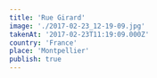 ```yaml
---
title: 'Rue Girard'
image: './2017-02-23_12-19-09.jpg'
takenAt: '2017-02-23T11:19:09.000Z'
country: 'France'
place: 'Montpellier'
publish: true
---
```

